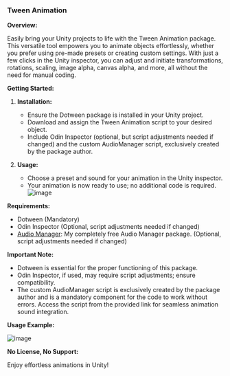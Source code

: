 ### Tween Animation

**Overview:**

Easily bring your Unity projects to life with the Tween Animation package. This versatile tool empowers you to animate objects effortlessly, whether you prefer using pre-made presets or creating custom settings. With just a few clicks in the Unity inspector, you can adjust and initiate transformations, rotations, scaling, image alpha, canvas alpha, and more, all without the need for manual coding.

**Getting Started:**

1. **Installation:**
   - Ensure the Dotween package is installed in your Unity project.
   - Download and assign the Tween Animation script to your desired object.
   - Include Odin Inspector (optional, but script adjustments needed if changed) and the custom AudioManager script, exclusively created by the package author.

2. **Usage:**
   - Choose a preset and sound for your animation in the Unity inspector.
   - Your animation is now ready to use; no additional code is required.
![image](https://github.com/Baran-Arslan/TweenAnimation/assets/130396326/7c0dd2b4-9d1d-4b8a-b8fa-19cf11d90108)


**Requirements:**

- Dotween (Mandatory)
- Odin Inspector (Optional, script adjustments needed if changed)
- [Audio Manager](https://github.com/Baran-Arslan/AudioManager): My completely free Audio Manager package. (Optional, script adjustments needed if changed)

**Important Note:**

- Dotween is essential for the proper functioning of this package.
- Odin Inspector, if used, may require script adjustments; ensure compatibility.
- The custom AudioManager script is exclusively created by the package author and is a mandatory component for the code to work without errors. Access the script from the provided link for seamless animation sound integration.

**Usage Example:**

![image](https://github.com/Baran-Arslan/TweenAnimation/assets/130396326/f387e3e0-21c4-477a-8533-6792a43f8e06)


**No License, No Support:**

Enjoy effortless animations in Unity!

